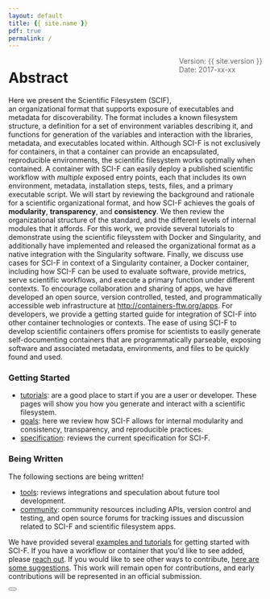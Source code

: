 ```yaml
---
layout: default
title: {{ site.name }}
pdf: true
permalink: /
---
```


<div style="float:right; margin-bottom:50px; color:#666">
Version: {{ site.version }}<br>
Date: 2017-xx-xx
</div>

# Abstract
Here we present the Scientific Filesystem (SCIF), an organizational format that supports exposure of executables and metadata for discoverability. The format includes a known filesystem structure, a definition for a set of environment variables describing it, and functions for generation of the variables and interaction with the libraries, metadata, and executables located within. Although SCI-F is not exclusively for containers, in that a container can provide an encapsulated, reproducible environments, the scientific filesystem works optimally when contained. A container with SCI-F   can easily deploy a published scientific workflow with *multiple* exposed entry points, each that includes its own environment, metadata, installation steps, tests, files, and a primary executable script. We will start by reviewing the background and rationale for a scientific organizational format, and how SCI-F achieves the goals of **modularity**, **transparency**, and **consistency**. We then review the organizational structure of the standard, and the different levels of internal modules that it affords. For this work, we provide several tutorials to demonstrate using the scientific fileysstem with Docker and Singularity, and additionally have implemented and released the organizational format as a native integration with the Singularity software. Finally, we discuss use cases for SCI-F in context of a Singularity container, a Docker container, including how SCI-F can be used to evaluate software, provide metrics, serve scientific workflows, and execute a primary function under different contexts. To encourage collaboration and sharing of apps, we have developed an open source, version controlled, tested, and programmatically accessible web infrastructure at <a href="http://containers-ftw.org/apps" target="_blank">http://containers-ftw.org/apps</a>. For developers, we provide a getting started guide for integration of SCI-F into other container technologies or contexts. The ease of using SCI-F to develop scientific containers offers promise for scientists to easily generate self-documenting containers that are programmatically parseable, exposing software and associated metadata, environments, and files to be quickly found and used. 


### Getting Started

 - [tutorials](/scif/tutorials): are a good place to start if you are a user or developer. These pages will show you how you generate and interact with a scientific filesystem.
 - [goals](/scif/goals): here we review how SCI-F allows for internal modularity and consistency, transparency, and reproducible practices.
 - [specification](/scif/specification): reviews the current specification for SCI-F.

### Being Written

The following sections are being written!

 - [tools](): reviews integrations and speculation about future tool development.
 - [community](/scif/community): community resources including APIs, version control and testing, and open source forums for tracking issues and discussion related to SCI-F and scientific filesystem apps.



We have provided several <a href="http://containers-ftw.github.io/apps/category/#Example" target="_blank">examples and tutorials</a> for getting started with SCI-F. If you have a workflow or container that you'd like to see added, please <a href="https://www.github.com/containers-ftw/apps/issues" target="_blank">reach out</a>. If you would like to see other ways to contribute, <a href="/SCI-F/community.html#contribute-to-sci-f">here are some suggestions</a>. This work will remain open for contributions, and early contributions will be represented in an official submission.

<div>
    <a href="/scif/intro.html"><button class="next-button btn btn-primary"><i class="fa fa-chevron-right"></i> </button></a>
</div><br>
